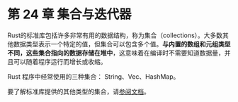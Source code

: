 # 第 24 章 集合与迭代器

Rust的标准库包括许多非常有用的数据结构，称为集合（collections）。大多数其他数据类型表示一个特定的值，但集合可以包含多个值。**与内置的数组和元组类型不同，这些集合指向的数据存储在堆中**，这意味着在编译时不需要知道数据量，并且可以随着程序运行而增长或收缩。

Rust 程序中经常使用的三种集合： String、Vec、HashMap。

要了解标准库提供的其他类型的集合，请[参阅文档](https://doc.rust-lang.org/std/collections/index.html)。
